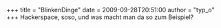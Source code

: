 +++
title = "BlinkenDinge"
date = 2009-09-28T20:51:00
author = "typ_o"
+++
Hackerspace, soso, und was macht man da so zum Beispiel?
